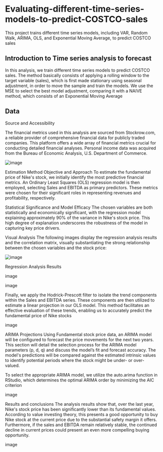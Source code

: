 # Evaluating-different-time-series-models-to-predict-COSTCO-sales
This project trains different time series models, including VAR, Random Walk, ARIMA, OLS, and Exponential Moving Average, to predict COSTCO sales

## Introduction to Time series analysis to forecast

In this analysis, we train different time series models to predict COSTCO sales. The method basically consists of applying a rolling window to the target variable (sales), which is first made stationary using seasonal adjustment, in order to move the sample and train the models. We use the MSE to select the best model adjustment, comparing it with a NAIVE method, which consists of an Exponential Moving Average


## Data
Source and Accessibility

The financial metrics used in this analysis are sourced from Stockrow.com, a reliable provider of comprehensive financial data for publicly traded companies. This platform offers a wide array of financial metrics crucial for conducting detailed financial analyses. Personal income data was acquired from the Bureau of Economic Analysis, U.S. Department of Commerce.

![image](https://github.com/user-attachments/assets/fc9b45b1-e84f-411d-9be8-0c560749c51d)


Estimation Method
Objective and Approach To estimate the fundamental price of Nike's stock, we initially identify the most predictive financial metrics. An Ordinary Least Squares (OLS) regression model is then employed, selecting Sales and EBITDA as primary predictors. These metrics were chosen for their significant roles in representing revenues and profitability, respectively.

Statistical Significance and Model Efficacy The chosen variables are both statistically and economically significant, with the regression model explaining approximately 90% of the variance in Nike's stock price. This high degree of explanation underscores the robustness of the model in capturing key price drivers.

Visual Analysis The following images display the regression analysis results and the correlation matrix, visually substantiating the strong relationship between the chosen variables and the stock price:

![image](https://github.com/user-attachments/assets/1897e262-a85a-43c6-92c7-72f92ad2a02d)

Regression Analysis Results

image

image

Finally, we apply the Hodrick-Prescott filter to isolate the trend components within the Sales and EBITDA series. These components are then utilized to estimate a linear projection in our OLS model. This method facilitates an effective evaluation of these trends, enabling us to accurately predict the fundamental price of Nike stocks

image

ARIMA Projections
Using Fundamental stock price data, an ARIMA model will be configured to forecast the price movements for the next two years. This section will detail the selection process for the ARIMA model parameters (p, d, q) and discuss the model’s fit and forecast accuracy. The model's predictions will be compared against the estimated intrinsic values to identify potential periods where the stock might be under- or over-valued.

To select the appropriate ARIMA model, we utilize the auto.arima function in RStudio, which determines the optimal ARIMA order by minimizing the AIC criterion

image

Results and conclusions
The analysis results show that, over the last year, Nike's stock price has been significantly lower than its fundamental values. According to value investing theory, this presents a good opportunity to buy Nike stock at the current price due to the substantial safety margin it offers. Furthermore, if the sales and EBITDA remain relatively stable, the continued decline in current prices could present an even more compelling buying opportunity.

image
